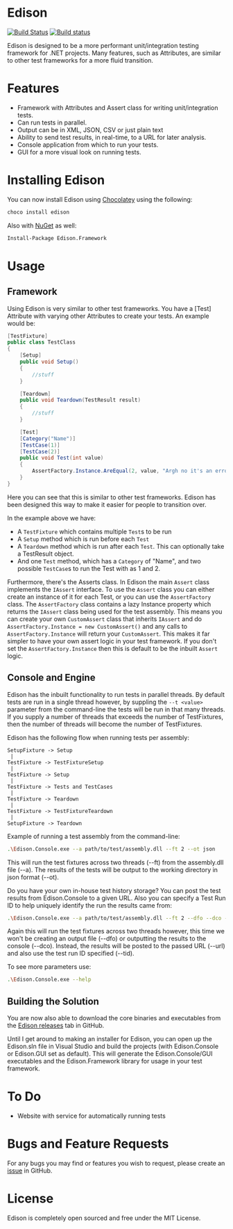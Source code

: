 Edison
======

[![Build Status](https://travis-ci.org/Badgerati/Edison.svg?branch=master)](https://travis-ci.org/Badgerati/Edison)
[![Build status](https://ci.appveyor.com/api/projects/status/i4fa3crkr6mrnjgt?svg=true)](https://ci.appveyor.com/project/Badgerati/edison)

Edison is designed to be a more performant unit/integration testing framework for .NET projects.
Many features, such as Attributes, are similar to other test frameworks for a more fluid transition.


Features
========

* Framework with Attributes and Assert class for writing unit/integration tests.
* Can run tests in parallel.
* Output can be in XML, JSON, CSV or just plain text
* Ability to send test results, in real-time, to a URL for later analysis.
* Console application from which to run your tests.
* GUI for a more visual look on running tests.


Installing Edison
=================

You can now install Edison using [Chocolatey](https://chocolatey.org/packages/edison/1.0.0.6 "Chocolatey") using the following:

```bash
choco install edison
```

Also with [NuGet](https://www.nuget.org/packages/Edison.Framework "NuGet") as well:

```bash
Install-Package Edison.Framework
```


Usage
=====

Framework
---------

Using Edison is very similar to other test frameworks. You have a [Test] Attribute with varying other Attributes to create your tests. An example would be:

```C#
[TestFixture]
public class TestClass
{
	[Setup]
	public void Setup()
	{
		//stuff
	}

	[Teardown]
	public void Teardown(TestResult result)
	{
		//stuff
	}

	[Test]
	[Category("Name")]
	[TestCase(1)]
	[TestCase(2)]
	public void Test(int value)
	{
		AssertFactory.Instance.AreEqual(2, value, "Argh no it's an error!!!1");
	}
}
```

Here you can see that this is similar to other test frameworks. Edison has been designed this way to make it easier for people to transition over.

In the example above we have:
* A `TestFixture` which contains multiple `Test`s to be run
* A `Setup` method which is run before each `Test`
* A `Teardown` method which is run after each `Test`. This can optionally take a TestResult object.
* And one `Test` method, which has a `Category` of "Name", and two possible `TestCase`s to run the Test with as 1 and 2.

Furthermore, there's the Asserts class. In Edison the main `Assert` class implements the `IAssert` interface. To use the `Assert` class you can either create an instance of it for each Test, or you can use the `AssertFactory` class.
The `AssertFactory` class contains a lazy Instance property which returns the `IAssert` class being used for the test assembly. This means you can create your own `CustomAssert` class that inherits `IAssert` and do `AssertFactory.Instance = new CustomAssert()` and any calls to `AssertFactory.Instance` will return your `CustomAssert`. This makes it far simpler to have your own assert logic in your test framework. If you don't set the `AssertFactory.Instance` then this is default to be the inbuilt `Assert` logic.


Console and Engine
------------------

Edison has the inbuilt functionality to run tests in parallel threads. By default tests are run in a single thread however, by suppling the `--t <value>` parameter from the command-line the tests will be run in that many threads. If you supply a number of threads that exceeds the number of TestFixtures, then the number of threads will become the number of TestFixtures.

Edison has the following flow when running tests per assembly:

```
SetupFixture -> Setup
 |
TestFixture -> TestFixtureSetup
 |
TestFixture -> Setup
 |
TestFixture -> Tests and TestCases
 |
TestFixture -> Teardown
 |
TestFixture -> TestFixtureTeardown
 |
SetupFixture -> Teardown
```

Example of running a test assembly from the command-line:

```bash
.\Edison.Console.exe --a path/to/test/assembly.dll --ft 2 --ot json
```

This will run the test fixtures across two threads (--ft) from the assembly.dll file (--a). The results of the tests will be output to the working directory in json format (--ot).

Do you have your own in-house test history storage? You can post the test results from Edison.Console to a given URL. Also you can specify a Test Run ID to help uniquely identify the run the results came from:

```bash
.\Edison.Console.exe --a path/to/test/assembly.dll --ft 2 --dfo --dco --ot json --url http://someurl.com --tid 702
```

Again this will run the test fixtures across two threads however, this time we won't be creating an output file (--dfo) or outputting the results to the console (--dco). Instead, the results will be posted to the passed URL (--url) and also use the test run ID specified (--tid).

To see more parameters use:

```bash
.\Edison.Console.exe --help
```


Building the Solution
---------------------

You are now also able to download the core binaries and executables from the [Edison releases](https://github.com/Badgerati/Edison/releases "Edison Releases") tab in GitHub.

Until I get around to making an installer for Edison, you can open up the Edison.sln file in Visual Studio and build the projects (with Edison.Console or Edison.GUI set as default).
This will generate the Edison.Console/GUI executables and the Edison.Framework library for usage in your test framework.


To Do
=====

* Website with service for automatically running tests


Bugs and Feature Requests
=========================

For any bugs you may find or features you wish to request, please create an [issue](https://github.com/Badgerati/Edison/issues "Issues") in GitHub.


License
=======

Edison is completely open sourced and free under the MIT License.
